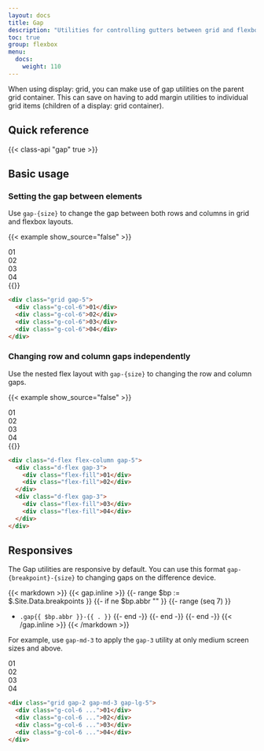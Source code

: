 ```yaml
---
layout: docs
title: Gap
description: "Utilities for controlling gutters between grid and flexbox items."
toc: true
group: flexbox
menu:
  docs:
    weight: 110
---
```


When using display: grid, you can make use of gap utilities on the parent grid container. This can save on having to add margin utilities to individual grid items (children of a display: grid container). 

## Quick reference

{{< class-api "gap" true >}}

## Basic usage

### Setting the gap between elements

Use `gap-{size}` to change the gap between both rows and columns in grid and flexbox layouts.

{{< example show_source="false" >}}
  <div class="grid gap-5 text-center bg-striped-purple rounded">
    <div class="g-col-6 p-4 text-bg-secondary rounded">01</div>
    <div class="g-col-6 p-4 text-bg-secondary rounded">02</div>
    <div class="g-col-6 p-4 text-bg-secondary rounded">03</div>
    <div class="g-col-6 p-4 text-bg-secondary rounded">04</div>
  </div>
{{</ example >}}

```html
<div class="grid gap-5">
  <div class="g-col-6">01</div>
  <div class="g-col-6">02</div>
  <div class="g-col-6">03</div>
  <div class="g-col-6">04</div>
</div>
```

### Changing row and column gaps independently

Use the nested flex layout with `gap-{size}` to changing the row and column gaps.

{{< example show_source="false" >}}
  <div class="d-flex flex-column gap-5 text-center bg-striped-purple">
    <div class="d-flex gap-3 bg-striped-teal">
      <div class="p-4 text-bg-secondary rounded flex-fill">01</div>
      <div class="p-4 text-bg-secondary rounded flex-fill">02</div>
    </div>
    <div class="d-flex gap-3 bg-striped-teal">
      <div class="p-4 text-bg-secondary rounded flex-fill ">03</div>
      <div class="p-4 text-bg-secondary rounded flex-fill">04</div>
    </div>
  </div>
{{</ example >}}

```html
<div class="d-flex flex-column gap-5">
  <div class="d-flex gap-3">
    <div class="flex-fill">01</div>
    <div class="flex-fill">02</div>
  </div>
  <div class="d-flex gap-3">
    <div class="flex-fill">03</div>
    <div class="flex-fill">04</div>
  </div>
</div>
```

## Responsives

The Gap utilities are responsive by default. You can use this format `gap-{breakpoint}-{size}` to changing gaps on the difference device. 

{{< markdown >}}
{{< gap.inline >}}
{{- range $bp := $.Site.Data.breakpoints }}
{{- if ne $bp.abbr "" }}
{{- range (seq 7) }}
- `.gap{{ $bp.abbr }}-{{ . }}`
{{- end -}}
{{- end -}}
{{- end -}}
{{< /gap.inline >}}
{{< /markdown >}}

For example, use `gap-md-3` to apply the `gap-3` utility at only medium screen sizes and above.

<div class="bd-example">
  <div class="grid gap-2 gap-md-3 gap-lg-5">
    <div class="g-col-6 p-3 text-bg-secondary text-center rounded-3">01</div>
    <div class="g-col-6 p-3 text-bg-secondary text-center rounded-3">02</div>
    <div class="g-col-6 p-3 text-bg-secondary text-center rounded-3">03</div>
    <div class="g-col-6 p-3 text-bg-secondary text-center rounded-3">04</div>
  </div>
</div>

```html
<div class="grid gap-2 gap-md-3 gap-lg-5">
  <div class="g-col-6 ...">01</div>
  <div class="g-col-6 ...">02</div>
  <div class="g-col-6 ...">03</div>
  <div class="g-col-6 ...">04</div>
</div>
```
